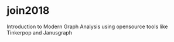 # join2018
Introduction to Modern Graph Analysis using opensource tools like Tinkerpop and Janusgraph
